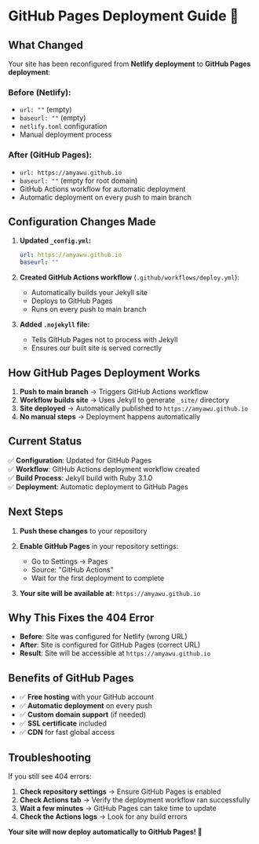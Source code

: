 # GitHub Pages Deployment Guide 🚀

## What Changed

Your site has been reconfigured from **Netlify deployment** to **GitHub Pages deployment**:

### **Before (Netlify):**
- `url: ""` (empty)
- `baseurl: ""` (empty)
- `netlify.toml` configuration
- Manual deployment process

### **After (GitHub Pages):**
- `url: https://amyawu.github.io`
- `baseurl: ""` (empty for root domain)
- GitHub Actions workflow for automatic deployment
- Automatic deployment on every push to main branch

## Configuration Changes Made

1. **Updated `_config.yml`:**
   ```yaml
   url: https://amyawu.github.io
   baseurl: ""
   ```

2. **Created GitHub Actions workflow** (`.github/workflows/deploy.yml`):
   - Automatically builds your Jekyll site
   - Deploys to GitHub Pages
   - Runs on every push to main branch

3. **Added `.nojekyll` file:**
   - Tells GitHub Pages not to process with Jekyll
   - Ensures our built site is served correctly

## How GitHub Pages Deployment Works

1. **Push to main branch** → Triggers GitHub Actions workflow
2. **Workflow builds site** → Uses Jekyll to generate `_site/` directory
3. **Site deployed** → Automatically published to `https://amyawu.github.io`
4. **No manual steps** → Deployment happens automatically

## Current Status

✅ **Configuration**: Updated for GitHub Pages  
✅ **Workflow**: GitHub Actions deployment workflow created  
✅ **Build Process**: Jekyll build with Ruby 3.1.0  
✅ **Deployment**: Automatic deployment to GitHub Pages  

## Next Steps

1. **Push these changes** to your repository
2. **Enable GitHub Pages** in your repository settings:
   - Go to Settings → Pages
   - Source: "GitHub Actions"
   - Wait for the first deployment to complete

3. **Your site will be available at**: `https://amyawu.github.io`

## Why This Fixes the 404 Error

- **Before**: Site was configured for Netlify (wrong URL)
- **After**: Site is configured for GitHub Pages (correct URL)
- **Result**: Site will be accessible at `https://amyawu.github.io`

## Benefits of GitHub Pages

- ✅ **Free hosting** with your GitHub account
- ✅ **Automatic deployment** on every push
- ✅ **Custom domain support** (if needed)
- ✅ **SSL certificate** included
- ✅ **CDN** for fast global access

## Troubleshooting

If you still see 404 errors:
1. **Check repository settings** → Ensure GitHub Pages is enabled
2. **Check Actions tab** → Verify the deployment workflow ran successfully
3. **Wait a few minutes** → GitHub Pages can take time to update
4. **Check the Actions logs** → Look for any build errors

**Your site will now deploy automatically to GitHub Pages! 🎉** 
